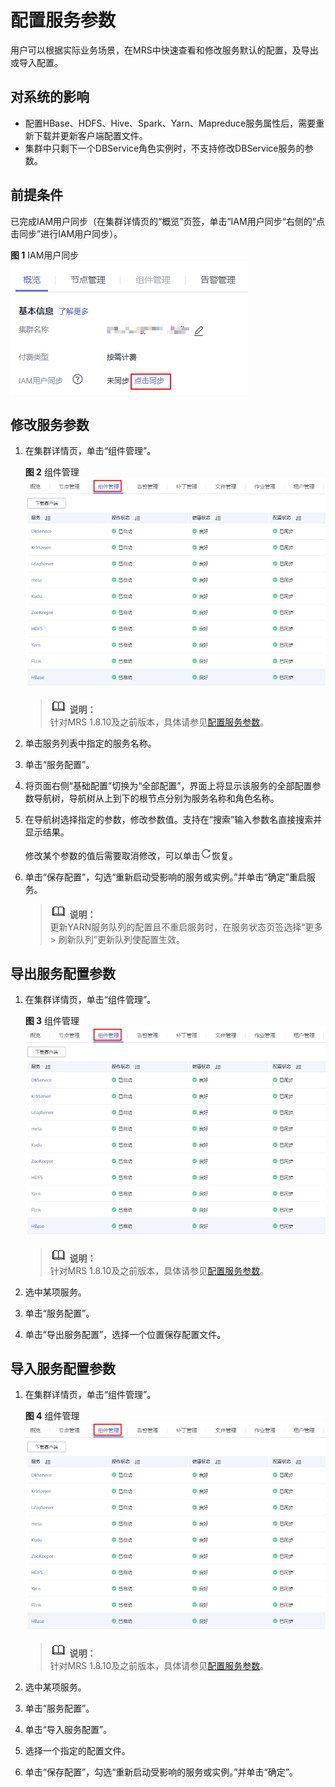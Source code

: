 # 配置服务参数<a name="ZH-CN_TOPIC_0173397556"></a>

用户可以根据实际业务场景，在MRS中快速查看和修改服务默认的配置，及导出或导入配置。

## 对系统的影响<a name="section43521686191035"></a>

-   配置HBase、HDFS、Hive、Spark、Yarn、Mapreduce服务属性后，需要重新下载并更新客户端配置文件。
-   集群中只剩下一个DBService角色实例时，不支持修改DBService服务的参数。

## 前提条件<a name="section19851821141510"></a>

已完成IAM用户同步（在集群详情页的“概览”页签，单击“IAM用户同步“右侧的“点击同步”进行IAM用户同步）。

**图 1**  IAM用户同步<a name="zh-cn_topic_0173397554_zh-cn_topic_0173397446_fig147531617121511"></a>  
![](figures/IAM用户同步.png "IAM用户同步")

## 修改服务参数<a name="section3663617191025"></a>

1.  在集群详情页，单击“组件管理”。

    **图 2**  组件管理<a name="fig16960192962813"></a>  
    ![](figures/组件管理-5.png "组件管理-5")

    >![](public_sys-resources/icon-note.gif) **说明：**   
    >针对MRS 1.8.10及之前版本，具体请参见[配置服务参数](配置服务参数-111.md)。  

2.  单击服务列表中指定的服务名称。
3.  单击“服务配置”。
4.  将页面右侧“基础配置”切换为“全部配置”，界面上将显示该服务的全部配置参数导航树，导航树从上到下的根节点分别为服务名称和角色名称。
5.  在导航树选择指定的参数，修改参数值。支持在“搜索”输入参数名直接搜索并显示结果。

    修改某个参数的值后需要取消修改，可以单击![](figures/icon_mrs_pre_undo.png)恢复。

6.  单击“保存配置”，勾选“重新启动受影响的服务或实例。”并单击“确定”重启服务。

    >![](public_sys-resources/icon-note.gif) **说明：**   
    >更新YARN服务队列的配置且不重启服务时，在服务状态页签选择“更多 \> 刷新队列”更新队列使配置生效。  


## 导出服务配置参数<a name="section96661155111816"></a>

1.  在集群详情页，单击“组件管理”。

    **图 3**  组件管理<a name="fig17696195571812"></a>  
    ![](figures/组件管理-5.png "组件管理-5")

    >![](public_sys-resources/icon-note.gif) **说明：**   
    >针对MRS 1.8.10及之前版本，具体请参见[配置服务参数](配置服务参数-111.md)。  

2.  选中某项服务。
3.  单击“服务配置”。
4.  单击“导出服务配置”，选择一个位置保存配置文件。

## 导入服务配置参数<a name="section1883723318197"></a>

1.  在集群详情页，单击“组件管理”。

    **图 4**  组件管理<a name="fig6264514122019"></a>  
    ![](figures/组件管理-5.png "组件管理-5")

    >![](public_sys-resources/icon-note.gif) **说明：**   
    >针对MRS 1.8.10及之前版本，具体请参见[配置服务参数](配置服务参数-111.md)。  

2.  选中某项服务。
3.  单击“服务配置”。
4.  单击“导入服务配置”。
5.  选择一个指定的配置文件。
6.  单击“保存配置”，勾选“重新启动受影响的服务或实例。”并单击“确定”。

